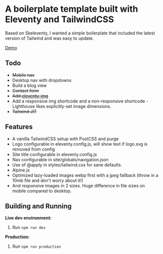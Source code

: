 # A boilerplate template built with Eleventy and TailwindCSS

Based on Skeleventy, I wanted a simple boilerplate that included the latest version of Tailwind and was easy to update.

[Demo](https://cactus-starter-11ty.pages.dev)

## Todo

- ~~Mobile nav~~
- Desktop nav with dropdowns
- Build a blog view
- ~~Contact form~~
- ~~Add [eleventy-img](https://github.com/11ty/eleventy-img)~~
- Add a responsive img shortcode and a non-responsive shortcode - Lighthouse likes explicitly-set image dimensions.
- ~~Tailwind JIT~~

## Features 

- A vanilla TailwindCSS setup with PostCSS and purge
- Logo configurable in eleventy.config.js, will show text if logo.svg is removed from config
- Site title configurable in eleventy.config.js
- Nav configurable in site/globals/navigation.json
- Use of @apply in styles/tailwind.css for sane defaults.
- Alpine.js
- Optimized lazy-loaded images webp first with a jpeg fallback (throw in a 10mb file and don't worry about it!)
- And responsive images in 2 sizes. Huge difference in file sizes on mobile compared to desktop.

## Building and Running 

**Live dev environment:**
1. Run `npm run dev`

**Production:**
1. Run `npm run production` 